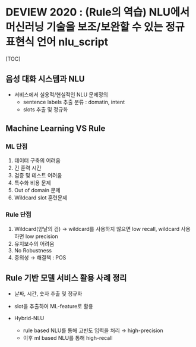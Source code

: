 # DEVIEW 2020 :  (Rule의 역습) NLU에서 머신러닝 기술을 보조/보완할 수 있는 정규표현식 언어 nlu_script

[TOC]

## 음성 대화 시스템과 NLU

- 서비스에서 실용적/현실적인 NLU 문제정의
  - sentence labels 추출 분류 : domatin, intent
  - slots 추출 및 정규화



## Machine Learning VS Rule

### ML 단점

1. 데이터 구축의 어려움
2. 긴 훈력 시간
3. 검증 및 테스트 어려움
4. 특수화 비용 문제
5. Out of domain 문제
6. Wildcard slot 훈련문제

### Rule 단점

1. Wildcard(양날의 검) → wildcard를 사용하지 않으면 low recall, wildcard 사용하면 low precision
2. 유지보수의 어려움
3. No Robustness
4. 중의성 → 해결책 : POS



## Rule 기반 모델 서비스 활용 사례 정리

- 날짜, 시간, 숫자 추출 및 정규화

-  slot을 추출하여 ML-feature로 활용
- Hybrid-NLU
  - rule based NLU를 통해 고빈도 입력을 처리 → high-precision
  - 이후 ml based NLU를 통해 high-recall
